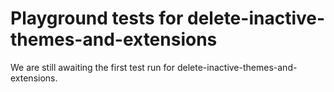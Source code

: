 # Playground tests for delete-inactive-themes-and-extensions
We are still awaiting the first test run for delete-inactive-themes-and-extensions.
